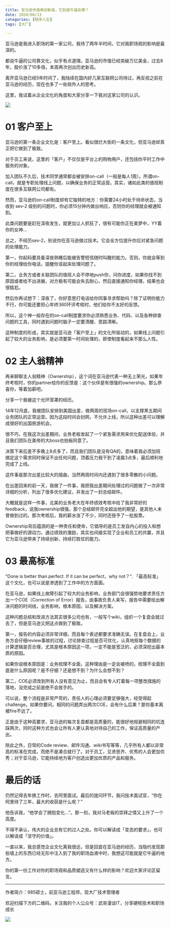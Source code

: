 ```yaml
---
title: 亚马逊市值再创新高，它到底牛逼在哪？
date: 2020/06/13
categories: [程序人生]
tags: [大厂]

---
```


亚马逊是我进入职场的第一家公司，我待了两年半时间，它对我职场观的影响是最深的。  

都说牛逼的公司靠文化，似乎有点道理。亚马逊的市值已经突破万亿美金，过去8年，股价涨了10多倍，本周再次创出历史新高。  

<!-- more -->

离开亚马逊已经5年时间了，我陆续在国内好几家互联网公司待过，再反视之前在亚马逊的经历，现在也多了一些局外人的思考。

这里，我试着从企业文化的角度和大家分享一下我对这家公司的认识。 

![](https://oscimg.oschina.net/oscnet/6f00b8df-c3d8-44cc-850c-2bad419817e7.jpg)


# 01 客户至上

亚马逊的第一条企业文化是：客户至上。看似很烂大街的一条文化，但亚马逊却真正把它做到了极致。

对于员工来说，这里的「客户」不仅仅是平台上的购物用户，还包括你平时工作中服务的对象。  

加入团队不久后，技术同学通常都会被安排on-call（一般是每人1周）。所谓on-call，就是专职处理线上问题，以确保业务的正常运营。其实，诸如此类的值班制度在很多互联网公司都有。  

然而，亚马逊的on-call制度却有它独特的地方：你需要24小时处于待命状态，当收到 sev-2 级别的问题时，你必须15分钟内做出响应，否则你的经理就会被通知到。

此类问题要是赶在深夜发生，就更加让人抓狂了，很有可能你正在美梦中，YY着你的女神...  

总之，不经历sev-2，别说你在亚马逊做过技术。它会全方位提升你应对紧急问题的处理能力。  

第一，你起码要具备深夜熟睡后能被告警短信随时叫醒的能力。否则，你就会等到你的经理给你电话，提醒你该起床处理问题了。  

第二，业务方或者关联团队的值班人会不停地push你，问你进度，如果你找不到原因或者给不出进展，对方极有可能会失去耐心，然后直接通知你经理，结果也会很尴尬。  

然后你再试想下：深夜了，你好意思打电话给你同事寻求帮助吗？除了证明你能力不行，你可能还要担心年终360环评考核时，他们给你不太好的反馈。  

所以，这个神一般存在的on-call制度要求你必须熟悉业务、代码、以及各种排查问题的工具，同时遇到问题时脑子一定要清醒、思路清晰。  

这种制度的形成，其实就是亚马逊「客户至上」的文化所驱动的，如果线上问题引起了较大的业务影响，是必须要第一时间处理的，即使制度看起来不那么人性。


# 02 主人翁精神

再来聊聊主人翁精神（Ownership），这个词在亚马逊代表一种无上荣光，如果年终考核时，你的partner给你的反馈是：这个伙伴是有很强的ownership。那么恭喜你，等着加薪吧。

分享一个我被这个光环笼罩的经历。  

14年12月底，我被团队安排到美国出差，做两周的现场on-call，以支撑黑五期间业务团队的正常运营。因为这段时间会封网，不允许上线，所以这种出差可以理解成很好的出国旅游机会。

很不巧，在我这次出差期间，业务老板发起了一个紧急需求用来优化配送体验，并且我们团队在美帝的大boss也拍板同意了。

决策下来后差不多晚上8点多了，而且我们团队是没有QA的，意味着我必须加班搞定这个需求同时保证不出任何问题，顶着压力我干到了凌晨3点多，最后顺利地完成了上线。

这件事是那次出差比较大的插曲，当然两周时间内还遇到了很多零散的小问题。

在出差回来的前一天，我做了一件事，我把我出差期间处理过的问题做了一次非常详细的分析，列出了很多优化建议，并发出了一封总结邮件。

大概就是这样一件事，北美的业务老大在年终绩效考核中给了我非常好的feedback，说我ownership很强，那个总结邮件完全超出他的期望，是其他人未曾做到过的。那次考核后，我的薪水涨了不少，同时还授予了一批股票。

Ownership背后蕴涵的是一种责任和使命，它倡导的是员工发自内心的投入和想把事做好的源动力。通过绩效的激励，其实也间接实现了企业和员工的共赢，并且它为亚马逊带来了持续创新、持续打胜仗的能力。


# 03 最高标准

"Done is better than perfect. If it can be perfect，why not？". 「最高标准」这个文化，也可以说是渗透到了工作中的方方面面。

在亚马逊，如果线上故障引起了较大的业务影响，业务部门会很强势地要求责任方出一个COE（Correction of Error）报告，由事故负责人来写，报告中需要给出解决问题的时间线，业务影响，根本原因，以及解决方案。

这种问题总结和改进方法其实很多公司也有，一般写个wiki，组织一个复盘会就过去了，但是亚马逊又把这点做到了极致。

第一，报告的内容必须非常详细，而且每个表述都要求准确无误。在复盘会上，业务方会仔细review事故的过程，讨论排查过程是否可优化，认真地抠每个数据的计算逻辑是否合理，尤其是根本原因这一项，一定不能是宽泛的，必须深挖出最本质的原因。

如果你说根本原因是：业务梳理不全面，这种理由是一定会被喷的，梳理不全面到底是什么原因呢？是不仔细？还是想不到？为什么会想不到？

第二，COE必须改到所有人没有意见为止，而且会有专人盯着每一项整改措施的落地，没完成之前是绝不会放手的。

可以说，整个流程是非常严苛的，责任人的心理必须要足够强大，经受得起challenge。如果你要问，相同的问题弄出两次COE，会有什么后果？那你基本离被fire不远了。

正是由于这种高要求，亚马逊的每次复盘都是高质量的，能很好地规避相同的坑连踩两次，同时这种方式也会让所有人更认真地对待自己的工作，保证高质量的产出。

除此之外，日常的Code review、邮件沟通、wiki书写等等，几乎所有人都以非常高的标准在完成，而绝不是凑合就行了。对于员工，见贤思齐、优秀的人会更加优秀；对于亚马逊，它能持续地为客户创造出更加优质的产品和服务。


# 最后的话

仍然记得去年换工作时，去阿里面试。最后的提问环节，我问技术面试官，“你在阿里待了三年，最大的收获是什么呢？”

他告诉我，“他学会了拥抱变化…”。那一刻，我对马老板的崇拜之情又上升了一个高度。

不得不承认，伟大的企业总有它的过人之处。你可以解读成「变态的要求」，也可以解读成「坚守的价值」。

一直以来，我总感觉企业文化离我很远，但是回首在亚马逊的经历，当隐约发现那些墙上的东西已经无形中注入到了我的职场血液中时，我想这可能就是它牛逼的地方。

你的第一份工作对你的职场观和品质塑造又有什么样的影响？欢迎大家评论区留言。



---

作者简介：985硕士，前亚马逊工程师，现大厂技术管理者

欢迎扫描下方的二维码，关注我的个人公众号：武哥漫谈IT，分享硬核技术和职场成长

![](https://img-blog.csdnimg.cn/20201107215432925.jpg)